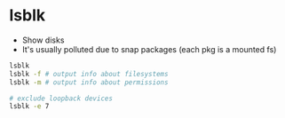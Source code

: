 # lsblk

- Show disks
- It's usually polluted due to snap packages (each pkg is a mounted fs)

```sh
lsblk
lsblk -f # output info about filesystems
lsblk -m # output info about permissions

# exclude loopback devices
lsblk -e 7
```
